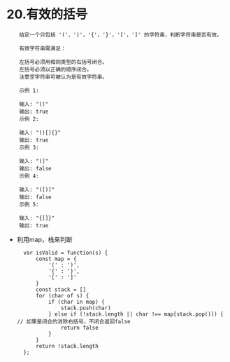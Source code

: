 # 20.有效的括号 #

        给定一个只包括 '('，')'，'{'，'}'，'['，']' 的字符串，判断字符串是否有效。

        有效字符串需满足：

        左括号必须用相同类型的右括号闭合。
        左括号必须以正确的顺序闭合。
        注意空字符串可被认为是有效字符串。

        示例 1:

        输入: "()"
        输出: true
        示例 2:

        输入: "()[]{}"
        输出: true
        示例 3:

        输入: "(]"
        输出: false
        示例 4:

        输入: "([)]"
        输出: false
        示例 5:

        输入: "{[]}"
        输出: true


- 利用map，栈来判断

        var isValid = function(s) {
            const map = {
                '(' : ')',
                '{' : '}',
                '[' : ']'
            }
            const stack = []
            for (char of s) {
                if (char in map) {
                    stack.push(char)
                } else if (!stack.length || char !== map[stack.pop()]) { // 如果是闭合的消除右括号，不闭合返回false
                    return false
                }
            }
            return !stack.length
        };
